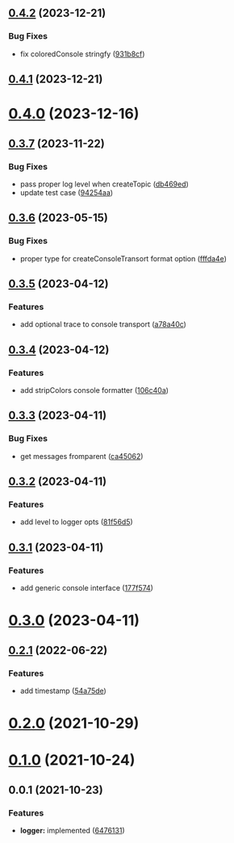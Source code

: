 ## [0.4.2](https://github.com/prostojs/logger/compare/v0.4.1...v0.4.2) (2023-12-21)


### Bug Fixes

* fix coloredConsole stringfy ([931b8cf](https://github.com/prostojs/logger/commit/931b8cfbfa74d00d63ecbad1432afb1d6d1846b5))



## [0.4.1](https://github.com/prostojs/logger/compare/v0.4.0...v0.4.1) (2023-12-21)



# [0.4.0](https://github.com/prostojs/logger/compare/v0.3.7...v0.4.0) (2023-12-16)



## [0.3.7](https://github.com/prostojs/logger/compare/v0.3.6...v0.3.7) (2023-11-22)


### Bug Fixes

* pass proper log level when createTopic ([db469ed](https://github.com/prostojs/logger/commit/db469ed404f512fcfa194cdb173a5ed5b7fb058f))
* update test case ([94254aa](https://github.com/prostojs/logger/commit/94254aaadba08292686e8aee4af471842490668f))



## [0.3.6](https://github.com/prostojs/logger/compare/v0.3.5...v0.3.6) (2023-05-15)


### Bug Fixes

* proper type for createConsoleTransort format option ([fffda4e](https://github.com/prostojs/logger/commit/fffda4e8b4576d0b683464b9675b9f527df8e07e))



## [0.3.5](https://github.com/prostojs/logger/compare/v0.3.4...v0.3.5) (2023-04-12)


### Features

* add optional trace to console transport ([a78a40c](https://github.com/prostojs/logger/commit/a78a40c16320af588c273e986c5f1de6c7c8b205))



## [0.3.4](https://github.com/prostojs/logger/compare/v0.3.3...v0.3.4) (2023-04-12)


### Features

* add stripColors console formatter ([106c40a](https://github.com/prostojs/logger/commit/106c40a1c7e98661f2214648f46e10d3bb79b149))



## [0.3.3](https://github.com/prostojs/logger/compare/v0.3.2...v0.3.3) (2023-04-11)


### Bug Fixes

* get messages fromparent ([ca45062](https://github.com/prostojs/logger/commit/ca45062fd6e27478d4364d67e9382e7183152d99))



## [0.3.2](https://github.com/prostojs/logger/compare/v0.3.1...v0.3.2) (2023-04-11)


### Features

* add level to logger opts ([81f56d5](https://github.com/prostojs/logger/commit/81f56d52a1536f090f50a21467a10884ad1881ce))



## [0.3.1](https://github.com/prostojs/logger/compare/v0.3.0...v0.3.1) (2023-04-11)


### Features

* add generic console interface ([177f574](https://github.com/prostojs/logger/commit/177f574040bff6a20708b6306dddec8f0eac3b56))



# [0.3.0](https://github.com/prostojs/logger/compare/v0.2.1...v0.3.0) (2023-04-11)



## [0.2.1](https://github.com/prostojs/logger/compare/v0.2.0...v0.2.1) (2022-06-22)


### Features

* add timestamp ([54a75de](https://github.com/prostojs/logger/commit/54a75de817b4fb4d96f784351a46aa3961bb2253))



# [0.2.0](https://github.com/prostojs/logger/compare/v0.1.0...v0.2.0) (2021-10-29)



# [0.1.0](https://github.com/prostojs/logger/compare/v0.0.1...v0.1.0) (2021-10-24)



## 0.0.1 (2021-10-23)


### Features

* **logger:** implemented ([6476131](https://github.com/prostojs/logger/commit/6476131a8e207b99f77b9ca29140e473f5e443ae))




